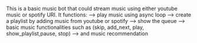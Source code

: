 This is a basic music bot that could stream music using either youtube music or spotify URI. 
It functions:
--> play music using async loop
--> create a playlist by adding music from youtube or spotify
--> show the queue 
--> basic music functionalities such as (skip, add_next, play, show_playlist,pause, stop)
--> and music recommendation

